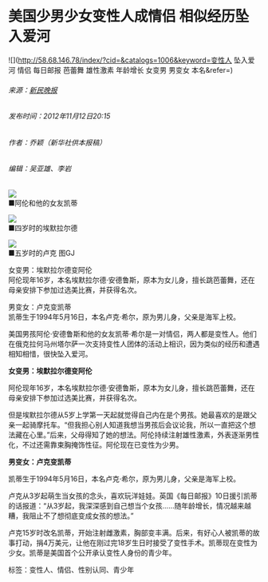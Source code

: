 # 美国少男少女变性人成情侣 相似经历坠入爱河

![](http://58.68.146.78/index/?cid=&catalogs=1006&keyword=变性人 坠入爱河 情侣 每日邮报 芭蕾舞 雄性激素 年龄增长 女变男 男变女 本名&refer=)

###### 来源：[新民晚报](http://xmwb.news365.com.cn/)  
###### 发布时间：2012年11月12日20:15  
###### 作者：乔颖（新华社供本报稿）  
###### 编辑：吴亚雄、李岩  

![](http://www.people.com.cn/mediafile/pic/20121112/0/7560498519647655056.jpg)  
■阿伦和他的女友凯蒂  

![](http://www.people.com.cn/mediafile/pic/20121112/96/17603022141963844896.jpg)  
■四岁时的埃默拉尔德  

![](http://www.people.com.cn/mediafile/pic/20121112/24/2329308403783396928.jpg)  
■五岁时的卢克 图GJ  

女变男：埃默拉尔德变阿伦  
阿伦现年16岁，本名埃默拉尔德·安德鲁斯，原本为女儿身，擅长跳芭蕾舞，还在母亲安排下参加过选美比赛，并获得名次。

男变女：卢克变凯蒂  
凯蒂生于1994年5月16日，本名卢克·希尔，原为男儿身，父亲是海军上校。

美国男孩阿伦·安德鲁斯和他的女友凯蒂·希尔是一对情侣，两人都是变性人。他们在俄克拉何马州塔尔萨一次支持变性人团体的活动上相识，因为类似的经历和遭遇相知相惜，很快坠入爱河。

**女变男：埃默拉尔德变阿伦**

阿伦现年16岁，本名埃默拉尔德·安德鲁斯，原本为女儿身，擅长跳芭蕾舞，还在母亲安排下参加过选美比赛，并获得名次。

但是埃默拉尔德从5岁上学第一天起就觉得自己内在是个男孩。她最喜欢的是跟父亲一起骑摩托车。“但我担心别人知道我想当男孩后会议论我，所以一直把这个想法藏在心里。”后来，父母得知了她的想法。阿伦持续注射雄性激素，外表逐渐男性化，不过还需靠束胸掩饰性征。阿伦现在已变性为少男。

**男变女：卢克变凯蒂**

凯蒂生于1994年5月16日，本名卢克·希尔，原为男儿身，父亲是海军上校。

卢克从3岁起萌生当女孩的念头，喜欢玩洋娃娃。英国《每日邮报》10日援引凯蒂的话报道：“从3岁起，我深深感到自己想当个女孩……随年龄增长，情况越来越糟，我阻止不了想彻底变成女孩的想法。”

卢克15岁时改名凯蒂，开始注射雌激素，胸部变丰满。后来，有好心人被凯蒂的故事打动，捐4万美元，让他在刚过完18岁生日时接受了变性手术。凯蒂现在变性为少女。凯蒂是美国首个公开承认变性人身份的青少年。

标签：变性人、情侣、性别认同、青少年